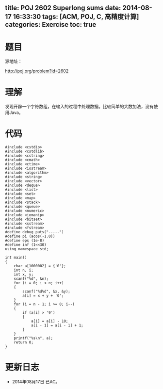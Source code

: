 title: POJ 2602 Superlong sums
date: 2014-08-17 16:33:30
tags: [ACM, POJ, C, 高精度计算]
categories: Exercise
toc: true
---
# 题目
源地址：

http://poj.org/problem?id=2602

# 理解
发现开辟一个字符数组，在输入的过程中处理数据。比较简单的大数加法，没有使用Java。

<!-- more -->

# 代码
```
#include <cstdio>
#include <cstdlib>
#include <cstring>
#include <cmath>
#include <ctime>
#include <iostream>
#include <algorithm>
#include <string>
#include <vector>
#include <deque>
#include <list>
#include <set>
#include <map>
#include <stack>
#include <queue>
#include <numeric>
#include <iomanip>
#include <bitset>
#include <sstream>
#include <fstream>
#define debug puts("-----")
#define pi (acos(-1.0))
#define eps (1e-8)
#define inf (1<<30)
using namespace std;

int main()
{
    char a[1000002] = {'0'};
    int n, i;
    int x, y;
    scanf("%d", &n);
    for (i = 0; i < n; i++)
    {
        scanf("%d%d", &x, &y);
        a[i] = x + y + '0';
    }
    for (i = n - 1; i >= 0; i--)
    {
        if (a[i] > '9')
        {
            a[i] = a[i] - 10;
            a[i - 1] = a[i - 1] + 1;
        }
    }
    printf("%s\n", a);
    return 0;
}
```
# 更新日志
- 2014年08月17日 已AC。